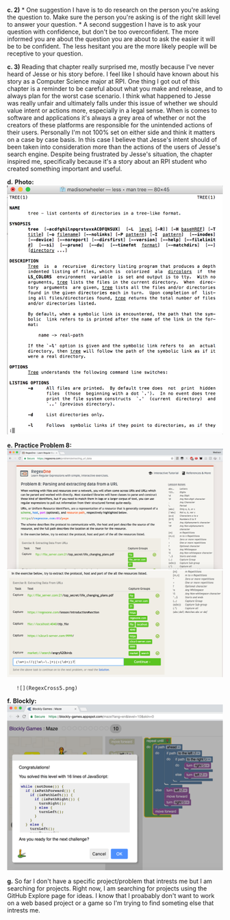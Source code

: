 **c. 2)** 
      * One suggestion I have is to do research on the person you're asking the question to. Make sure the person 
        you're asking is of the right skill level to answer your question.
      * A second suggestion I have is to ask your question with confidence, but don't be too overconfident. The more 
        informed you are about the question you are about to ask the easier it will be to be confident. The less 
        hesitant you are the more likely people will be receptive to your question.

**c. 3)** Reading that chapter really surprised me, mostly because I've never heard of Jesse or his story before.
          I feel like I should have known about his story as a Computer Science major at RPI. One thing I got out 
          of this chapter is a reminder to be careful about what you make and release, and to always plan for the worst
          case scenario. I think what happened to Jesse was really unfair and ultimately falls under this issue
          of whether we should value intent or actions more, especially in a legal sense. When is comes to software
          and applications it's always a grey area of whether or not the creators of these platforms are responsible 
          for the unintended actions of their users. Personally I'm not 100% set on either side and think it matters 
          on a case by case basis. In this case I believe that Jesse's intent should of been taken into consideration 
          more than the actions of the users of Jesse's search engine. Despite being frustrated by Jesse's situation, 
          the chapter inspired me, specifically because it's a story about an RPI student who created something important
          and useful.

**d.**
       **Photo:** ![](Lab1ManTree.png)

**e.**
       **Practice Problem 8:** ![](RegexProblem8.1.png)
       ![](RegexProblem8.2.png)
       
       ![](RegexCross5.png)

**f.**
       **Blockly:** ![](Blockly.png)
     

**g.** So far I don't have a specific project/problem that intrests me but I am searching for projects. Right now, I 
       am searching for projects using the GitHub Explore page for ideas. I know that I proabably don't want to work 
       on a web based project or a game so I'm trying to find someting else that intrests me.
